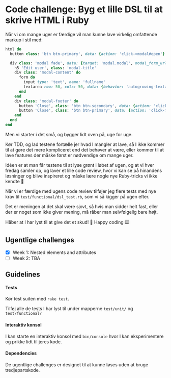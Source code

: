 # Code challenge: Byg et lille DSL til at skrive HTML i Ruby

Når vi om mange uger er færdige vil man kunne lave virkelig omfattende markup i stil med:

```ruby
html do
  button class: 'btn btn-primary', data: {action: 'click->modal#open'}

  div class: 'modal fade', data: {target: 'modal.modal', modal_form_url: user_path(user)} do
    h5 'Edit user', class: 'modal-title'
    div class: 'modal-content' do
      form do
        input type: 'text', name: 'fullname'
        textarea row: 50, cols: 50, data: {behavior: 'autogrowing-textarea'}
      end
    end
    div class: 'modal-footer' do
      button 'Close', class: 'btn btn-secondary', data: {action: 'click->modal#close'}
      button 'Close', class: 'btn btn-primary', data: {action: 'click->modal#save'}
    end
  end
end
```

Men vi starter i det små, og bygger lidt oven på, uge for uge.

Kør TDD, og lad testene fortælle jer hvad I mangler at lave, så I ikke kommer til at gøre det mere kompliceret end det behøver at være, eller kommer til at lave features der måske først er nødvendige om mange uger.

Idéen er at man får testene til at lyse grønt i løbet af ugen, og at vi hver fredag samler op, og laver et lille code review, hvor vi kan se på hinandens løsninger og blive inspireret og måske lære nogle nye Ruby-tricks vi ikke kendte 🙂

Når vi er færdige med ugens code review tilføjer jeg flere tests med nye krav til `test/functional/dsl_test.rb`, som vi så kigger på ugen efter.

Det er meningen at det skal være sjovt, så hvis man sidder helt fast, eller der er noget som ikke giver mening, må råber man selvfølgelig bare højt.

Håber at I har lyst til at give det et skud! 🙂 Happy coding ⌨️

## Ugentlige challenges

- [x] Week 1: Nested elements and attributes
- [ ] Week 2: TBA

## Guidelines

#### Tests
Kør test suiten med `rake test`.

Tilføj alle de tests I har lyst til under mapperne `test/unit/` og `test/functional/`

#### Interaktiv konsol
I kan starte en interaktiv konsol med `bin/console` hvor I kan eksperimentere og prikke lidt til jeres kode.

#### Dependencies
De ugentlige challenges er designet til at kunne løses uden at bruge tredjepartskode.
